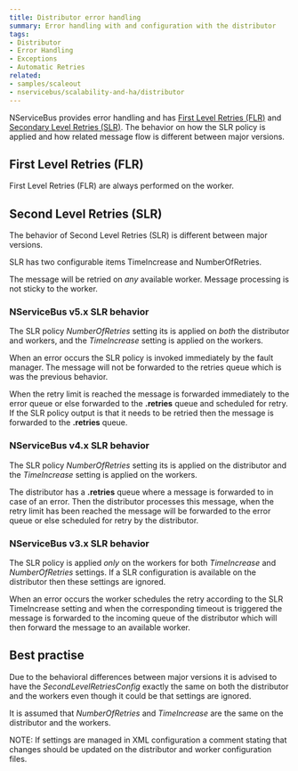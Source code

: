 ```yaml
---
title: Distributor error handling
summary: Error handling with and configuration with the distributor
tags:
- Distributor
- Error Handling
- Exceptions
- Automatic Retries
related:
- samples/scaleout
- nservicebus/scalability-and-ha/distributor
---
```


NServiceBus provides error handling and has [First Level Retries (FLR)](http://docs.particular.net/nservicebus/errors/automatic-retries#first-level-retries) and [Secondary Level Retries (SLR)](http://docs.particular.net/nservicebus/errors/automatic-retries#second-level-retries). The behavior on how the SLR policy is applied and how related message flow is different between major versions.


## First Level Retries (FLR)

First Level Retries (FLR) are always performed on the worker.


## Second Level Retries (SLR)

The behavior of Second Level Retries (SLR) is different between major versions.

SLR has two configurable items TimeIncrease and NumberOfRetries.

The message will be retried on *any* available worker. Message processing is not sticky to the worker.


### NServiceBus v5.x SLR behavior

The SLR policy *NumberOfRetries* setting its is applied on *both* the distributor and workers, and the *TimeIncrease* setting is applied on the workers.

When an error occurs the SLR policy is invoked immediately by the fault manager. The message will not be forwarded to the retries queue which is was the previous behavior.

When the retry limit is reached the message is  forwarded immediately to the error queue or else forwarded to the **.retries** queue and scheduled for retry. If the SLR policy output is that it needs to be retried then the message is forwarded to the **.retries** queue.


### NServiceBus v4.x SLR behavior

The SLR policy *NumberOfRetries* setting its is applied on the distributor and the *TimeIncrease* setting is applied on the workers.

The distributor has a **.retries** queue where a message is forwarded to in case of an error. Then the distributor processes this message, when the retry limit has been reached the message will be forwarded to the error queue or else scheduled for retry by the distributor.


### NServiceBus v3.x SLR behavior

The SLR policy is applied *only* on the workers for both *TimeIncrease* and *NumberOfRetries* settings. If a SLR configuration is available on the distributor then these settings are ignored.

When an error occurs the worker schedules the retry according to the SLR TimeIncrease setting and when the corresponding timeout is triggered the message is forwarded to the incoming queue of the distributor which will then forward the message to an available worker.


## Best practise

Due to the behavioral differences between major versions it is advised to have the *SecondLevelRetriesConfig* exactly the same on both the distributor and the workers even though it could be that settings are ignored.

It is assumed that *NumberOfRetries* and *TimeIncrease* are the same on the distributor and the workers.

NOTE: If settings are managed in XML configuration a comment stating that changes should be updated on the distributor and worker configuration files.

